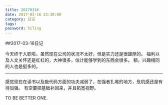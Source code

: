 ```yaml
---
title: 20170316
date: 2017-03-16 23:30:00
category: 日记
tags:
password: hiTing
---
```


##2017-03-16日记

<!-- more -->

今天终于入职啦，虽然现在公司的状况不太好，但是实力还是很雄厚的。
福利以及人文关怀还是杠杠的，大神很多，估计能够学到的东西会很多。
额，兴趣相同的人也是挺多的。

***
感觉现在在读书以及敲代码方面的功夫减弱了，在强者扎堆的地方，危机感还是有待加强。
有空要把基础补回来，并且拓宽视野。

TO BE BETTER ONE.
